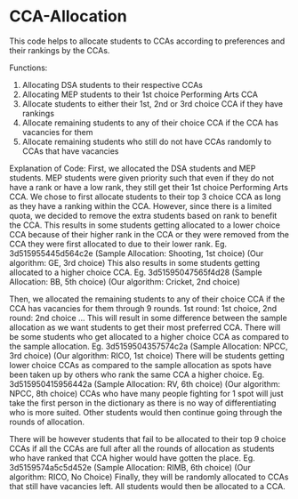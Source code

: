 # CCA-Allocation
This code helps to allocate students to CCAs according to preferences and their rankings by the CCAs.

Functions:
1. Allocating DSA students to their respective CCAs
2. Allocating MEP students to their 1st choice Performing Arts CCA
3. Allocate students to either their 1st, 2nd or 3rd choice CCA if they have rankings
4. Allocate remaining students to any of their choice CCA if the CCA has vacancies for them
5. Allocate remaining students who still do not have CCAs randomly to CCAs that have vacancies

Explanation of Code:
First, we allocated the DSA students and MEP students. MEP students were given priority such that even if they do not have a rank or have a low rank, they still get their 1st choice Performing Arts CCA.
We chose to first allocate students to their top 3 choice CCA as long as they have a ranking within the CCA. However, since there is a limited quota, we decided to remove the extra students based on rank to benefit the CCA.
This results in some students getting allocated to a lower choice CCA because of their higher rank in the CCA or they were removed from the CCA they were first allocated to due to their lower rank.
Eg. 3d515955445d564c2e (Sample Allocation: Shooting, 1st choice) (Our algorithm: GE, 3rd choice)
This also results in some students getting allocated to a higher choice CCA.
Eg. 3d51595047565f4d28 (Sample Allocation: BB, 5th choice) (Our algorithm: Cricket, 2nd choice)

Then, we allocated the remaining students to any of their choice CCA if the CCA has vacancies for them through 9 rounds. 1st round: 1st choice, 2nd round: 2nd choice ...
This will result in some difference between the sample allocation as we want students to get their most preferred CCA. There will be some students who get allocated to a higher choice CCA as compared to the sample allocation.
Eg. 3d5159504357574c2a (Sample Allocation: NPCC, 3rd choice) (Our algorithm: RICO, 1st choice)
There will be students getting lower choice CCAs as compared to the sample allocation as spots have been taken up by others who rank the same CCA a higher choice.
Eg. 3d515950415956442a (Sample Allocation: RV, 6th choice) (Our algorithm: NPCC, 8th choice)
CCAs who have many people fighting for 1 spot will just take the first person in the dictionary as there is no way of differentiating who is more suited. Other students would then continue going through the rounds of allocation.

There will be however students that fail to be allocated to their top 9 choice CCAs if all the CCAs are full after all the rounds of allocation as students who have ranked that CCA higher would have gotten the place.
Eg. 3d5159574a5c5d452e (Sample Allocation: RIMB, 6th choice) (Our algorithm: RICO, No Choice)
Finally, they will be randomly allocated to CCAs that still have vacancies left. All students would then be allocated to a CCA.
